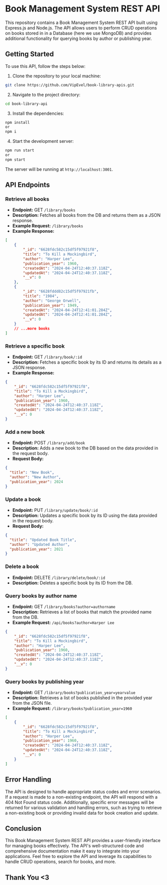 # Book Management System REST API

This repository contains a Book Management System REST API built using Express.js and Node.js. The API allows users to perform CRUD operations on books stored in in a Database (here we use MongoDB) and provides additional functionality for querying books by author or publishing year.

## Getting Started

To use this API, follow the steps below:

1. Clone the repository to your local machine:

```bash
git clone https://github.com/VipEvel/book-library-apis.git
```

2. Navigate to the project directory:

```bash
cd book-library-api
```

3. Install the dependencies:

```bash
npm install
or
npm i
```

4. Start the development server:

```bash
npm run start
or
npm start
```

The server will be running at `http://localhost:3001`.

## API Endpoints

### Retrieve all books

- **Endpoint:** GET `/library/books`
- **Description:** Fetches all books from the DB and returns them as a JSON response.
- **Example Request:** `/library/books`
- **Example Response:**

```json
[
    {
        "_id": "6628fdc582c15df5f97921f8",
        "title": "To Kill a Mockingbird",
        "author": "Harper Lee",
        "publication_year": 1960,
        "createdAt": "2024-04-24T12:40:37.118Z",
        "updatedAt": "2024-04-24T12:40:37.118Z",
        "__v": 0
    },
    {
        "_id": "6628fddd82c15df5f97921fb",
        "title": "1984",
        "author": "George Orwell",
        "publication_year": 1949,
        "createdAt": "2024-04-24T12:41:01.284Z",
        "updatedAt": "2024-04-24T12:41:01.284Z",
        "__v": 0
    }
    // ...more books
]
```

### Retrieve a specific book

- **Endpoint:** GET `/library/book/:id`
- **Description:** Fetches a specific book by its ID and returns its details as a JSON response.
- **Example Response:**

```json
{
    "_id": "6628fdc582c15df5f97921f8",
    "title": "To Kill a Mockingbird",
    "author": "Harper Lee",
    "publication_year": 1960,
    "createdAt": "2024-04-24T12:40:37.118Z",
    "updatedAt": "2024-04-24T12:40:37.118Z",
    "__v": 0
}
```

### Add a new book

- **Endpoint:** POST `/library/add/book`
- **Description:** Adds a new book to the DB based on the data provided in the request body.
- **Request Body:**

```json
{
  "title": "New Book",
  "author": "New Author",
  "publication_year": 2024
}
```

### Update a book

- **Endpoint:** PUT `/library/update/book/:id`
- **Description:** Updates a specific book by its ID using the data provided in the request body.
- **Request Body:**

```json
{
  "title": "Updated Book Title",
  "author": "Updated Author",
  "publication_year": 2021
}
```

### Delete a book

- **Endpoint:** DELETE `/library/delete/book/:id`
- **Description:** Deletes a specific book by its ID from the DB.

### Query books by author name

- **Endpoint:** GET `/library/books?author=authorname`
- **Description:** Retrieves a list of books that match the provided name from the DB.
- **Example Request:** `/api/books?author=Harper Lee`

```json
{
    "_id": "6628fdc582c15df5f97921f8",
    "title": "To Kill a Mockingbird",
    "author": "Harper Lee",
    "publication_year": 1960,
    "createdAt": "2024-04-24T12:40:37.118Z",
    "updatedAt": "2024-04-24T12:40:37.118Z",
    "__v": 0
}
```

### Query books by publishing year

- **Endpoint:** GET `/library/books?publication_year=yearvalue`
- **Description:** Retrieves a list of books published in the provided year from the JSON file.
- **Example Request:** `/library/books?publication_year=1960`

``` json
[
    {
        "_id": "6628fdc582c15df5f97921f8",
        "title": "To Kill a Mockingbird",
        "author": "Harper Lee",
        "publication_year": 1960,
        "createdAt": "2024-04-24T12:40:37.118Z",
        "updatedAt": "2024-04-24T12:40:37.118Z",
        "__v": 0
    }
]
```

## Error Handling

The API is designed to handle appropriate status codes and error scenarios. If a request is made to a non-existing endpoint, the API will respond with a 404 Not Found status code. Additionally, specific error messages will be returned for various validation and handling errors, such as trying to retrieve a non-existing book or providing invalid data for book creation and update.


## Conclusion

This Book Management System REST API provides a user-friendly interface for managing books effectively. The API's well-structured code and comprehensive documentation make it easy to integrate into your applications. Feel free to explore the API and leverage its capabilities to handle CRUD operations, search for books, and more.


## Thank You <3
